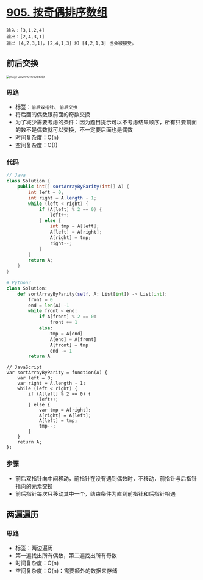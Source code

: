 # [905. 按奇偶排序数组](https://leetcode-cn.com/problems/sort-array-by-parity/)

```
输入：[3,1,2,4]
输出：[2,4,3,1]
输出 [4,2,3,1]，[2,4,1,3] 和 [4,2,1,3] 也会被接受。
```

## 前后交换

<img src="https://deppwang.oss-cn-beijing.aliyuncs.com/blog/2020-01-01-024035.png" alt="image-20200101104034759" style="zoom:50%;" />

### 思路

- 标签：`前后双指针`、`前后交换`
- 将后面的偶数跟前面的奇数交换
- 为了减少需要考虑的条件：因为题目提示可以不考虑结果顺序，所有只要前面的数不是偶数就可以交换，不一定要后面也是偶数
- 时间复杂度：O(n)
- 空间复杂度：O(1)

### 代码

```Java
// Java
class Solution {
    public int[] sortArrayByParity(int[] A) {
        int left = 0;
        int right = A.length - 1;
        while (left < right) {
            if (A[left] % 2 == 0) {
                left++;
            } else {
                int tmp = A[left];
                A[left] = A[right];
                A[right] = tmp;
                right--;
            }
        }
        return A;
    }
}
```

```Python
# Python3
class Solution:
    def sortArrayByParity(self, A: List[int]) -> List[int]:
        front = 0
        end = len(A) -1 
        while front < end:
            if A[front] % 2 == 0:
                front += 1
            else:
                tmp = A[end]
                A[end] = A[front]
                A[front] = tmp
                end -= 1
        return A
```

```JS
// JavaScript
var sortArrayByParity = function(A) {
    var left = 0;
    var right = A.length - 1;
    while (left < right) {
        if (A[left] % 2 == 0) {
            left++;
        } else {
            var tmp = A[right];
            A[right] = A[left];
            A[left] = tmp;
            tmp--;
        }
    }
    return A;
};
```

### 步骤

- 前后双指针向中间移动，前指针在没有遇到偶数时，不移动，前指针与后指针指向的元素交换
- 前后指针每次只移动其中一个，结束条件为直到前指针和后指针相遇

## 两遍遍历

### 思路

- 标签：两边遍历
- 第一遍找出所有偶数，第二遍找出所有奇数
- 时间复杂度：O(n)
- 空间复杂度：O(n)：需要额外的数据来存储

